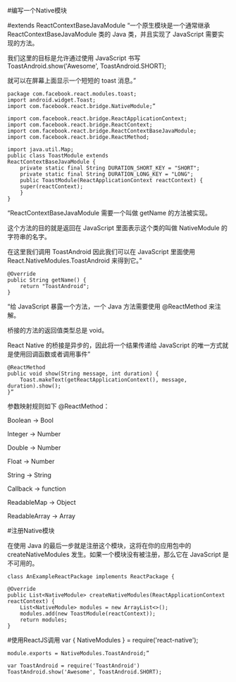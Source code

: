 #编写一个Native模块

#extends ReactContextBaseJavaModule
“一个原生模块是一个通常继承 ReactContextBaseJavaModule 类的 Java 类，并且实现了 JavaScript 需要实现的方法。

我们这里的目标是允许通过使用 JavaScript 书写  ToastAndroid.show('Awesome', ToastAndroid.SHORT);


就可以在屏幕上面显示一个短短的 toast 消息。”

	package com.facebook.react.modules.toast;
	import android.widget.Toast;
	import com.facebook.react.bridge.NativeModule;”

	import com.facebook.react.bridge.ReactApplicationContext;
	import com.facebook.react.bridge.ReactContext;
	import com.facebook.react.bridge.ReactContextBaseJavaModule;
	import com.facebook.react.bridge.ReactMethod;
	
	import java.util.Map;
	public class ToastModule extends 			 ReactContextBaseJavaModule {
		private static final String DURATION_SHORT_KEY = "SHORT";
		private static final String DURATION_LONG_KEY = "LONG";
		public ToastModule(ReactApplicationContext reactContext) {
    	super(reactContext);
    	}
	}
	
“ReactContextBaseJavaModule 需要一个叫做 getName 的方法被实现。

这个方法的目的就是返回在 JavaScript 里面表示这个类的叫做 NativeModule 的字符串的名字。

在这里我们调用 ToastAndroid 因此我们可以在 JavaScript 里面使用 React.NativeModules.ToastAndroid 来得到它。”

	@Override
	public String getName() {
    	return "ToastAndroid";
    }

“给 JavaScript 暴露一个方法，一个 Java 方法需要使用 @ReactMethod 来注解。

桥接的方法的返回值类型总是 void。

React Native 的桥接是异步的，因此将一个结果传递给 JavaScript 的唯一方式就是使用回调函数或者调用事件”

	@ReactMethod
	public void show(String message, int duration) {
    	Toast.makeText(getReactApplicationContext(), message, duration).show();
    }”
   
参数映射规则如下 @ReactMethod：

Boolean -> Bool

Integer -> Number

Double -> Number

Float -> Number

String -> String

Callback -> function

ReadableMap -> Object

ReadableArray -> Array

#注册Native模块

在使用 Java 的最后一步就是注册这个模块，这将在你的应用包中的 createNativeModules 发生。如果一个模块没有被注册，那么它在 JavaScript 是不可用的。

	class AnExampleReactPackage implements ReactPackage {
	
	@Override
	public List<NativeModule> createNativeModules(ReactApplicationContext 	reactContext) {
    	List<NativeModule> modules = new ArrayList<>();
    	modules.add(new ToastModule(reactContext));
    	return modules;
    }

#使用ReactJS调用
	var { 
		NativeModules 
	} = require('react-native');
	
	module.exports = NativeModules.ToastAndroid;”
	
	var ToastAndroid = require('ToastAndroid')
	ToastAndroid.show('Awesome', ToastAndroid.SHORT);
